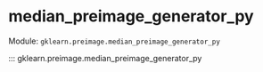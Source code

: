# median_preimage_generator_py

Module: `gklearn.preimage.median_preimage_generator_py`

::: gklearn.preimage.median_preimage_generator_py
